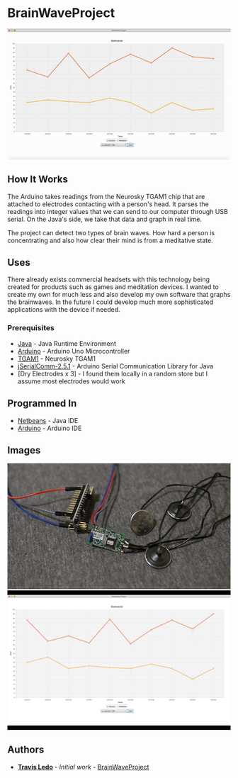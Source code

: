 # BrainWaveProject

![Results](/images/graph.gif?raw=true "")

## How It Works
The Arduino takes readings from the Neurosky TGAM1 chip that are attached to electrodes contacting with a person's head. It parses the readings into integer values that we can send to our computer through USB serial. On the Java's side, we take that data and graph in real time.

The project can detect two types of brain waves. How hard a person is concentrating and also how clear their mind is from a meditative state.


## Uses
There already exists commercial headsets with this technology being created for products such as games and meditation devices. I wanted to create my own for much less and also develop my own software that graphs the brainwaves. In the future I could develop much more sophisticated applications with the device if needed.


### Prerequisites

* [Java](https://www.java.com) - Java Runtime Environment
* [Arduino](https://www.arduino.cc/) - Arduino Uno Microcontroller
* [TGAM1](https://store.neurosky.com/products/eeg-tgam) - Neurosky TGAM1
* [jSerialComm-2.5.1](https://fazecast.github.io/jSerialComm/) - Arduino Serial Communication Library for Java
* [Dry Electrodes x 3] - I found them locally in a random store but I assume most electrodes would work


## Programmed In

* [Netbeans](https://netbeans.org/) - Java IDE
* [Arduino](https://https://www.arduino.cc/) - Arduino IDE


## Images

![The Hardware](/images/hardware.png?raw=true "")
![The Software](/images/graph.png?raw=true "")


## Authors

* **[Travis Ledo](https://travisledo.github.io)** - *Initial work* - [BrainWaveProject](https://github.com/TravisLedo)

